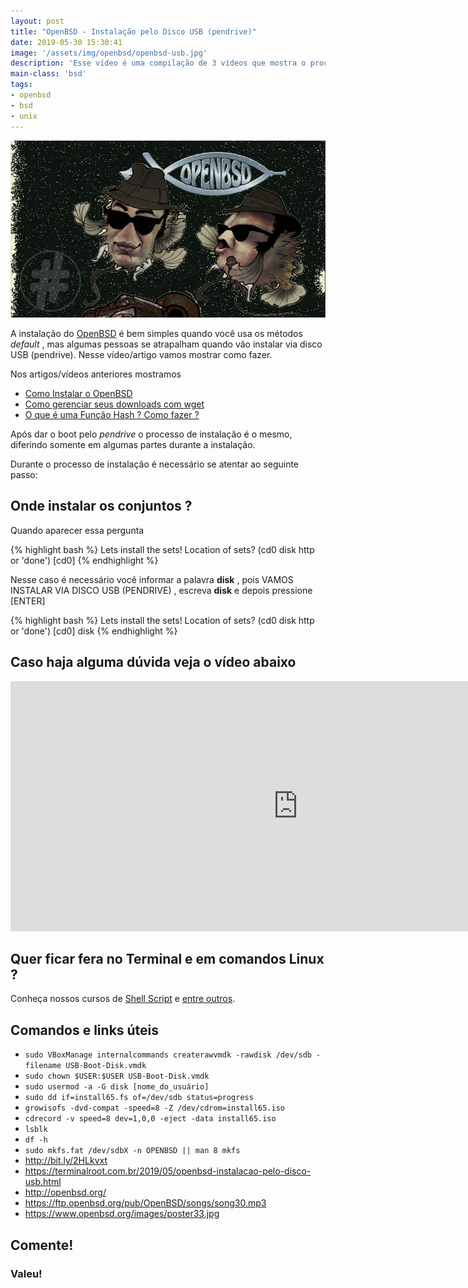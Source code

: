 ```yaml
---
layout: post
title: "OpenBSD - Instalação pelo Disco USB (pendrive)"
date: 2019-05-30 15:30:41
image: '/assets/img/openbsd/openbsd-usb.jpg'
description: 'Esse vídeo é uma compilação de 3 vídeos que mostra o processo completo.'
main-class: 'bsd'
tags:
- openbsd
- bsd
- unix
---
```


![OpenBSD - Instalação pelo Disco U](/assets/img/openbsd/openbsd-usb.jpg)

A instalação do [OpenBSD](https://openbsd.org/) é bem simples quando você usa os métodos *default* , mas algumas pessoas se atrapalham quando vão instalar via disco USB (pendrive). Nesse vídeo/artigo vamos mostrar como fazer.

Nos artigos/vídeos anteriores mostramos

+ [Como Instalar o OpenBSD](http://terminalroot.com.br/2018/07/openbsd-o-sistema-mais-seguro-do-mundo-instalacao-e-configuracao.html)
+ [Como gerenciar seus downloads com wget](https://terminalroot.com.br/2019/05/aprenda-a-explorar-o-comando-wget.html)
+ [O que é uma Função Hash ? Como fazer ?](https://terminalroot.com.br/2019/05/o-que-e-e-como-gerar-uma-hash.html)

Após dar o boot pelo *pendrive* o processo de instalação é o mesmo, diferindo somente em algumas partes durante a instalação.

Durante o processo de instalação é necessário se atentar ao seguinte passo:

## Onde instalar os conjuntos ?

Quando aparecer essa pergunta

{% highlight bash %}
Lets install the sets!
Location of sets? (cd0 disk http or 'done') [cd0]
{% endhighlight %}

Nesse caso é necessário você informar a palavra **disk** , pois VAMOS INSTALAR VIA DISCO USB (PENDRIVE) , escreva **disk** e depois pressione [ENTER]

{% highlight bash %}
Lets install the sets!
Location of sets? (cd0 disk http or 'done') [cd0] disk
{% endhighlight %}

## Caso haja alguma dúvida veja o vídeo abaixo

<iframe width="920" height="400" src="https://www.youtube.com/embed/EWWD56ZPVoQ" frameborder="0" allow="accelerometer; autoplay; encrypted-media; gyroscope; picture-in-picture" allowfullscreen></iframe>

## Quer ficar fera no Terminal e em comandos Linux ?

Conheça nossos cursos de [Shell Script](http://terminalroot.com.br/shell) e [entre outros](http://terminalroot.com.br/cursos).

## Comandos e links úteis

+ `sudo VBoxManage internalcommands createrawvmdk -rawdisk /dev/sdb -filename USB-Boot-Disk.vmdk`
+ `sudo chown $USER:$USER USB-Boot-Disk.vmdk`
+ `sudo usermod -a -G disk [nome_do_usuário]`
+ `sudo dd if=install65.fs of=/dev/sdb status=progress`
+ `growisofs -dvd-compat -speed=8 -Z /dev/cdrom=install65.iso`
+ `cdrecord -v speed=8 dev=1,0,0 -eject -data install65.iso`
+ `lsblk`
+ `df -h`
+ `sudo mkfs.fat /dev/sdbX -n OPENBSD || man 8 mkfs`
+ <http://bit.ly/2HLkvxt>
+ <https://terminalroot.com.br/2019/05/openbsd-instalacao-pelo-disco-usb.html>
+ <http://openbsd.org/>
+ <https://ftp.openbsd.org/pub/OpenBSD/songs/song30.mp3>
+ <https://www.openbsd.org/images/poster33.jpg>

## Comente!

### Valeu!


